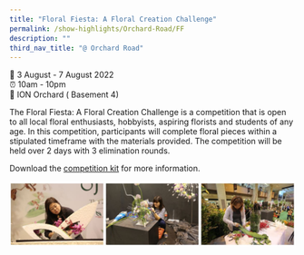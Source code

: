 ```yaml
---
title: "Floral Fiesta: A Floral Creation Challenge"
permalink: /show-highlights/Orchard-Road/FF
description: ""
third_nav_title: "@ Orchard Road"
---
```

📆 3 August - 7 August 2022 <br>
⏰ 10am - 10pm<br>
📍 ION Orchard ( Basement 4) <br>

The Floral Fiesta: A Floral Creation Challenge is a competition that is open to all local floral enthusiasts, hobbyists, aspiring florists and students of any age. In this competition, participants will complete floral pieces within a stipulated timeframe with the materials provided. The competition will be held over 2 days with 3 elimination rounds. 

Download the [competition kit](/files/SGF2022%20Floral%20Fiesta%20Competition%20Kit.pdf) for more information.

![BTF](/images/BTF.jpg)